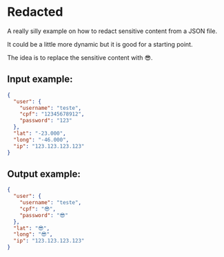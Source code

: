 # Redacted

A really silly example on how to redact sensitive content from a JSON file.

It could be a little more dynamic but it is good for a starting point.

The idea is to replace the sensitive content with 😎.

## Input example:

```json
{
  "user": {
    "username": "teste",
    "cpf": "12345678912",
    "password": "123"
  },
  "lat": "-23.000",
  "long": "-46.000",
  "ip": "123.123.123.123"
}
```

## Output example:

```json
{
  "user": {
    "username": "teste",
    "cpf": "😎",
    "password": "😎"
  },
  "lat": "😎",
  "long": "😎",
  "ip": "123.123.123.123"
}
```
